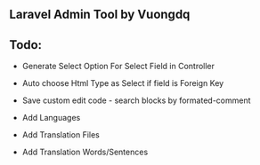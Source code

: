 ## Laravel Admin Tool by Vuongdq

## Todo:
- Generate Select Option For Select Field in Controller
- Auto choose Html Type as Select if field is Foreign Key
    

- Save custom edit code - search blocks by formated-comment    

- Add Languages

- Add Translation Files

- Add Translation Words/Sentences
